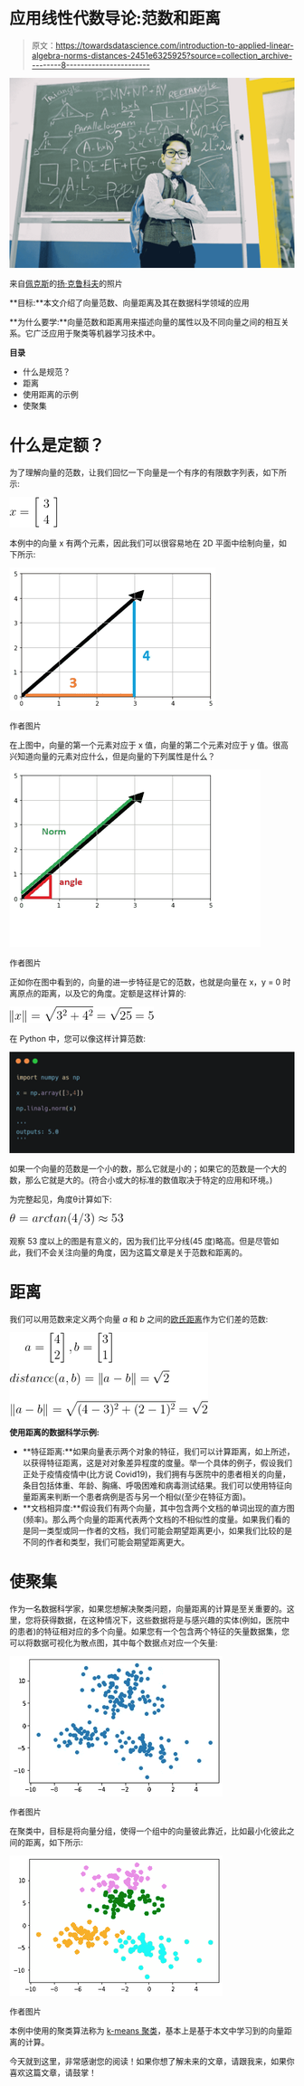 # 应用线性代数导论:范数和距离

> 原文：<https://towardsdatascience.com/introduction-to-applied-linear-algebra-norms-distances-2451e6325925?source=collection_archive---------8----------------------->

![](img/6a74914b1767f756488aeb94cbce843c.png)

来自[佩克斯](https://www.pexels.com/de-de/foto/schreiben-mathematik-schule-display-8617644/?utm_content=attributionCopyText&utm_medium=referral&utm_source=pexels)的[扬·克鲁科夫](https://www.pexels.com/de-de/@yankrukov?utm_content=attributionCopyText&utm_medium=referral&utm_source=pexels)的照片

**目标:**本文介绍了向量范数、向量距离及其在数据科学领域的应用

**为什么要学:**向量范数和距离用来描述向量的属性以及不同向量之间的相互关系。它广泛应用于聚类等机器学习技术中。

**目录**

*   什么是规范？
*   距离
*   使用距离的示例
*   使聚集

# **什么是定额？**

为了理解向量的范数，让我们回忆一下向量是一个有序的有限数字列表，如下所示:

![](img/d4054f55c42df426035a1549399fd057.png)

本例中的向量 x 有两个元素，因此我们可以很容易地在 2D 平面中绘制向量，如下所示:

![](img/b0d118e9d3ce3ccbd344f458706d4343.png)

作者图片

在上图中，向量的第一个元素对应于 x 值，向量的第二个元素对应于 y 值。很高兴知道向量的元素对应什么，但是向量的下列属性是什么？

![](img/cda747511451d2cf2c1ee3289897f8c3.png)

作者图片

正如你在图中看到的，向量的进一步特征是它的范数，也就是向量在 x，y = 0 时离原点的距离，以及它的角度。定额是这样计算的:

![](img/0bc72abe6d950368ea696ef5925f3999.png)

在 Python 中，您可以像这样计算范数:

![](img/4d78e6fb1c849c1c2238c70e8eba9fbb.png)

如果一个向量的范数是一个小的数，那么它就是小的；如果它的范数是一个大的数，那么它就是大的。(符合小或大的标准的数值取决于特定的应用和环境。)

为完整起见，角度θ计算如下:

![](img/118ab34de2dc34b8c8bf64942c02f6a1.png)

观察 53 度以上的图是有意义的，因为我们比平分线(45 度)略高。但是尽管如此，我们不会关注向量的角度，因为这篇文章是关于范数和距离的。

# **距离**

我们可以用范数来定义两个向量 *a* 和 *b* 之间的[欧氏距离](https://en.wikipedia.org/wiki/Euclidean_distance)作为它们差的范数:

![](img/28dd4ee6b514709298b2d43ec6c0f5bb.png)

**使用距离的数据科学示例:**

*   **特征距离:**如果向量表示两个对象的特征，我们可以计算距离，如上所述，以获得特征距离，这是对对象差异程度的度量。举一个具体的例子，假设我们正处于疫情疫情中(比方说 Covid19)，我们拥有与医院中的患者相关的向量，条目包括体重、年龄、胸痛、呼吸困难和病毒测试结果。我们可以使用特征向量距离来判断一个患者病例是否与另一个相似(至少在特征方面)。
*   **文档相异度:**假设我们有两个向量，其中包含两个文档的单词出现的直方图(频率)。那么两个向量的距离代表两个文档的不相似性的度量。如果我们看的是同一类型或同一作者的文档，我们可能会期望距离更小，如果我们比较的是不同的作者和类型，我们可能会期望距离更大。

# 使聚集

作为一名数据科学家，如果您想解决聚类问题，向量距离的计算是至关重要的。这里，您将获得数据，在这种情况下，这些数据将是与感兴趣的实体(例如，医院中的患者)的特征相对应的多个向量。如果您有一个包含两个特征的矢量数据集，您可以将数据可视化为散点图，其中每个数据点对应一个矢量:

![](img/2b9ec3314b95a9fe4a20f4e9b69571b3.png)

作者图片

在聚类中，目标是将向量分组，使得一个组中的向量彼此靠近，比如最小化彼此之间的距离，如下所示:

![](img/2423c298adf197a24e6867776fb54f43.png)

作者图片

本例中使用的聚类算法称为 [k-means 聚类](https://en.wikipedia.org/wiki/K-means_clustering)，基本上是基于本文中学习到的向量距离的计算。

今天就到这里，非常感谢您的阅读！如果你想了解未来的文章，请跟我来，如果你喜欢这篇文章，请鼓掌！